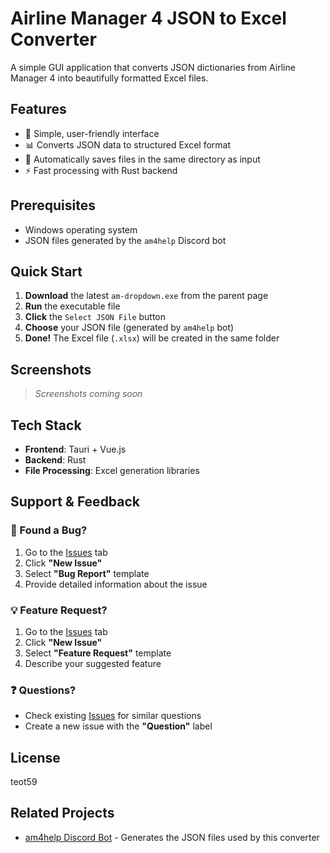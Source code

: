 # Airline Manager 4 JSON to Excel Converter

A simple GUI application that converts JSON dictionaries from Airline Manager 4 into beautifully formatted Excel files.

## Features

- 🚀 Simple, user-friendly interface
- 📊 Converts JSON data to structured Excel format
- 📁 Automatically saves files in the same directory as input
- ⚡ Fast processing with Rust backend

## Prerequisites

- Windows operating system
- JSON files generated by the `am4help` Discord bot

## Quick Start

1. **Download** the latest `am-dropdown.exe` from the parent page
2. **Run** the executable file
3. **Click** the `Select JSON File` button
4. **Choose** your JSON file (generated by `am4help` bot)
5. **Done!** The Excel file (`.xlsx`) will be created in the same folder


## Screenshots

> *Screenshots coming soon*

## Tech Stack

- **Frontend**: Tauri + Vue.js
- **Backend**: Rust
- **File Processing**: Excel generation libraries

## Support & Feedback

### 🐛 Found a Bug?
1. Go to the [Issues](../../issues) tab
2. Click **"New Issue"**
3. Select **"Bug Report"** template
4. Provide detailed information about the issue

### 💡 Feature Request?
1. Go to the [Issues](../../issues) tab  
2. Click **"New Issue"**
3. Select **"Feature Request"** template
4. Describe your suggested feature

### ❓ Questions?
- Check existing [Issues](../../issues) for similar questions
- Create a new issue with the **"Question"** label


## License
teot59

## Related Projects

- [am4help Discord Bot](https://discord.com/invite/airline-managers-473892865081081856) - Generates the JSON files used by this converter

